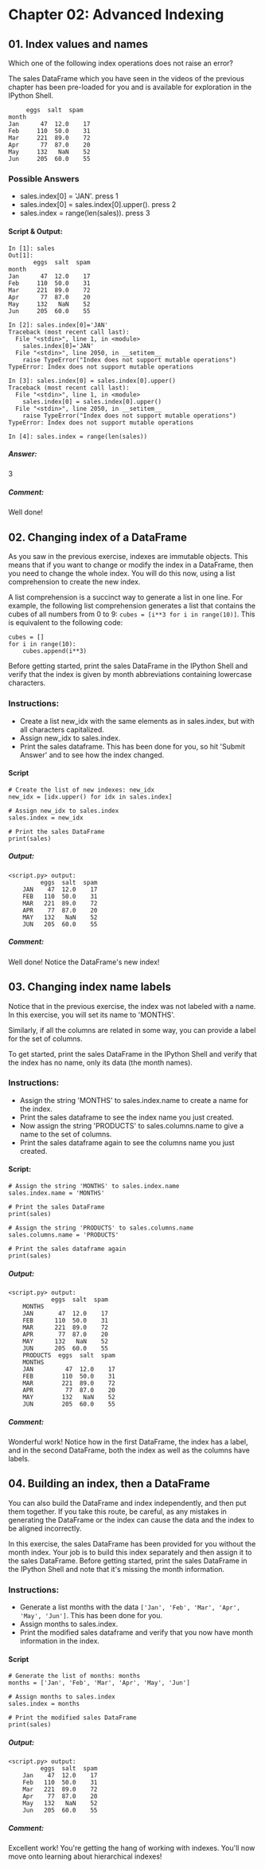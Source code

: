 # Chapter 02: Advanced Indexing

## 01. Index values and names
Which one of the following index operations does not raise an error?

The sales DataFrame which you have seen in the videos of the previous chapter has been pre-loaded for you and is available for exploration in the IPython Shell.

```
     eggs  salt  spam
month                  
Jan      47  12.0    17
Feb     110  50.0    31
Mar     221  89.0    72
Apr      77  87.0    20
May     132   NaN    52
Jun     205  60.0    55
```

### Possible Answers
* sales.index[0] = 'JAN'.
press 1
* sales.index[0] = sales.index[0].upper().
press 2
* sales.index = range(len(sales)).
press 3

#### Script & Output:
```
In [1]: sales
Out[1]: 
       eggs  salt  spam
month                  
Jan      47  12.0    17
Feb     110  50.0    31
Mar     221  89.0    72
Apr      77  87.0    20
May     132   NaN    52
Jun     205  60.0    55

In [2]: sales.index[0]='JAN'
Traceback (most recent call last):
  File "<stdin>", line 1, in <module>
    sales.index[0]='JAN'
  File "<stdin>", line 2050, in __setitem__
    raise TypeError("Index does not support mutable operations")
TypeError: Index does not support mutable operations

In [3]: sales.index[0] = sales.index[0].upper()
Traceback (most recent call last):
  File "<stdin>", line 1, in <module>
    sales.index[0] = sales.index[0].upper()
  File "<stdin>", line 2050, in __setitem__
    raise TypeError("Index does not support mutable operations")
TypeError: Index does not support mutable operations

In [4]: sales.index = range(len(sales))
```
##### Answer: 
3

##### Comment:
Well done!

## 02. Changing index of a DataFrame
As you saw in the previous exercise, indexes are immutable objects. This means that if you want to change or modify the index in a DataFrame, then you need to change the whole index. You will do this now, using a list comprehension to create the new index.

A list comprehension is a succinct way to generate a list in one line. For example, the following list comprehension generates a list that contains the cubes of all numbers from 0 to 9: `cubes = [i**3 for i in range(10)]`. This is equivalent to the following code:
```
cubes = []
for i in range(10):
    cubes.append(i**3)
```
Before getting started, print the sales DataFrame in the IPython Shell and verify that the index is given by month abbreviations containing lowercase characters.

### Instructions:
* Create a list new_idx with the same elements as in sales.index, but with all characters capitalized.
* Assign new_idx to sales.index.
* Print the sales dataframe. This has been done for you, so hit 'Submit Answer' and to see how the index changed.

#### Script
```
# Create the list of new indexes: new_idx
new_idx = [idx.upper() for idx in sales.index]

# Assign new_idx to sales.index
sales.index = new_idx

# Print the sales DataFrame
print(sales)
```
##### Output:
```
<script.py> output:
         eggs  salt  spam
    JAN    47  12.0    17
    FEB   110  50.0    31
    MAR   221  89.0    72
    APR    77  87.0    20
    MAY   132   NaN    52
    JUN   205  60.0    55
```
##### Comment:
Well done! Notice the DataFrame's new index!

## 03. Changing index name labels
Notice that in the previous exercise, the index was not labeled with a name. In this exercise, you will set its name to 'MONTHS'.

Similarly, if all the columns are related in some way, you can provide a label for the set of columns.

To get started, print the sales DataFrame in the IPython Shell and verify that the index has no name, only its data (the month names).

### Instructions:
* Assign the string 'MONTHS' to sales.index.name to create a name for the index.
* Print the sales dataframe to see the index name you just created.
* Now assign the string 'PRODUCTS' to sales.columns.name to give a name to the set of columns.
* Print the sales dataframe again to see the columns name you just created.

#### Script:
```
# Assign the string 'MONTHS' to sales.index.name
sales.index.name = 'MONTHS'

# Print the sales DataFrame
print(sales)

# Assign the string 'PRODUCTS' to sales.columns.name 
sales.columns.name = 'PRODUCTS'

# Print the sales dataframe again
print(sales)
```
##### Output:
```
<script.py> output:
            eggs  salt  spam
    MONTHS                  
    JAN       47  12.0    17
    FEB      110  50.0    31
    MAR      221  89.0    72
    APR       77  87.0    20
    MAY      132   NaN    52
    JUN      205  60.0    55
    PRODUCTS  eggs  salt  spam
    MONTHS                    
    JAN         47  12.0    17
    FEB        110  50.0    31
    MAR        221  89.0    72
    APR         77  87.0    20
    MAY        132   NaN    52
    JUN        205  60.0    55
```
##### Comment:
Wonderful work! Notice how in the first DataFrame, the index has a label, and in the second DataFrame, both the index as well as the columns have labels.

## 04. Building an index, then a DataFrame
You can also build the DataFrame and index independently, and then put them together. If you take this route, be careful, as any mistakes in generating the DataFrame or the index can cause the data and the index to be aligned incorrectly.

In this exercise, the sales DataFrame has been provided for you without the month index. Your job is to build this index separately and then assign it to the sales DataFrame. Before getting started, print the sales DataFrame in the IPython Shell and note that it's missing the month information.

### Instructions:
* Generate a list months with the data `['Jan', 'Feb', 'Mar', 'Apr', 'May', 'Jun']`. This has been done for you.
* Assign months to sales.index.
* Print the modified sales dataframe and verify that you now have month information in the index.

#### Script
```
# Generate the list of months: months
months = ['Jan', 'Feb', 'Mar', 'Apr', 'May', 'Jun']

# Assign months to sales.index
sales.index = months

# Print the modified sales DataFrame
print(sales)
```
##### Output:
```
<script.py> output:
         eggs  salt  spam
    Jan    47  12.0    17
    Feb   110  50.0    31
    Mar   221  89.0    72
    Apr    77  87.0    20
    May   132   NaN    52
    Jun   205  60.0    55
```

##### Comment:
Excellent work! You're getting the hang of working with indexes. You'll now move onto learning about hierarchical indexes!
